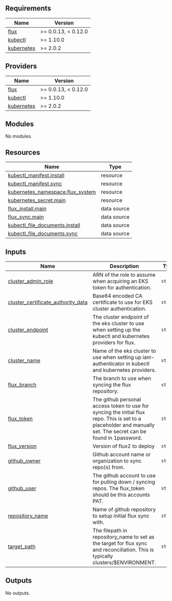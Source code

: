 <!-- BEGIN_TF_DOCS -->
## Requirements

| Name | Version |
|------|---------|
| <a name="requirement_flux"></a> [flux](#requirement\_flux) | >= 0.0.13, < 0.12.0 |
| <a name="requirement_kubectl"></a> [kubectl](#requirement\_kubectl) | >= 1.10.0 |
| <a name="requirement_kubernetes"></a> [kubernetes](#requirement\_kubernetes) | >= 2.0.2 |

## Providers

| Name | Version |
|------|---------|
| <a name="provider_flux"></a> [flux](#provider\_flux) | >= 0.0.13, < 0.12.0 |
| <a name="provider_kubectl"></a> [kubectl](#provider\_kubectl) | >= 1.10.0 |
| <a name="provider_kubernetes"></a> [kubernetes](#provider\_kubernetes) | >= 2.0.2 |

## Modules

No modules.

## Resources

| Name | Type |
|------|------|
| [kubectl_manifest.install](https://registry.terraform.io/providers/gavinbunney/kubectl/latest/docs/resources/manifest) | resource |
| [kubectl_manifest.sync](https://registry.terraform.io/providers/gavinbunney/kubectl/latest/docs/resources/manifest) | resource |
| [kubernetes_namespace.flux_system](https://registry.terraform.io/providers/hashicorp/kubernetes/latest/docs/resources/namespace) | resource |
| [kubernetes_secret.main](https://registry.terraform.io/providers/hashicorp/kubernetes/latest/docs/resources/secret) | resource |
| [flux_install.main](https://registry.terraform.io/providers/fluxcd/flux/latest/docs/data-sources/install) | data source |
| [flux_sync.main](https://registry.terraform.io/providers/fluxcd/flux/latest/docs/data-sources/sync) | data source |
| [kubectl_file_documents.install](https://registry.terraform.io/providers/gavinbunney/kubectl/latest/docs/data-sources/file_documents) | data source |
| [kubectl_file_documents.sync](https://registry.terraform.io/providers/gavinbunney/kubectl/latest/docs/data-sources/file_documents) | data source |

## Inputs

| Name | Description | Type | Default | Required |
|------|-------------|------|---------|:--------:|
| <a name="input_cluster_admin_role"></a> [cluster\_admin\_role](#input\_cluster\_admin\_role) | ARN of the role to assume when acquiring an EKS token for authentication. | `string` | n/a | yes |
| <a name="input_cluster_certificate_authority_data"></a> [cluster\_certificate\_authority\_data](#input\_cluster\_certificate\_authority\_data) | Base64 encoded CA certificate to use for EKS cluster authentication. | `string` | n/a | yes |
| <a name="input_cluster_endpoint"></a> [cluster\_endpoint](#input\_cluster\_endpoint) | The cluster endpoint of the eks cluster to use when setting up the kubectl and kubernetes providers for flux. | `string` | n/a | yes |
| <a name="input_cluster_name"></a> [cluster\_name](#input\_cluster\_name) | Name of the eks cluster to use when setting up iam-authenticator in kubectl and kubernetes providers. | `string` | n/a | yes |
| <a name="input_flux_branch"></a> [flux\_branch](#input\_flux\_branch) | The branch to use when syncing the flux repository. | `string` | `"integration"` | no |
| <a name="input_flux_token"></a> [flux\_token](#input\_flux\_token) | The github personal access token to use for syncing the initial flux repo.  This is set to a placeholder and manually set.  The secret can be found in 1password. | `string` | `"entertokenhere"` | no |
| <a name="input_flux_version"></a> [flux\_version](#input\_flux\_version) | Version of flux2 to deploy | `string` | `"v0.13.1"` | no |
| <a name="input_github_owner"></a> [github\_owner](#input\_github\_owner) | Github account name or organization to sync repo(s) from. | `string` | `"devopsidiot"` | no |
| <a name="input_github_user"></a> [github\_user](#input\_github\_user) | The github account to use for pulling down / syncing repos.  The flux\_token should be this accounts PAT. | `string` | `"devopsidiot-cicd"` | no |
| <a name="input_repository_name"></a> [repository\_name](#input\_repository\_name) | Name of github repository to setup initial flux sync with. | `string` | `"flux2"` | no |
| <a name="input_target_path"></a> [target\_path](#input\_target\_path) | The filepath in repository\_name to set as the target for flux sync and reconciliation.  This is typically clusters/$ENVIRONMENT. | `string` | n/a | yes |

## Outputs

No outputs.
<!-- END_TF_DOCS -->